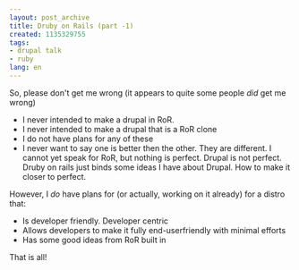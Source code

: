 ```yaml
---
layout: post_archive
title: Druby on Rails (part -1)
created: 1135329755
tags:
- drupal talk
- ruby
lang: en
---
```

So, please don't get me wrong (it appears to quite some people <em>did</em> get me wrong) 

<ul>
  <li>I never intended to make a drupal in RoR.</li>
  <li>I never intended to make a drupal that is a RoR clone</li>
  <li>I do not have plans for any of these</li>
  <li>I never want to say one is better then the other. They are different. I cannot yet speak for RoR, but nothing is perfect. Drupal is not perfect. Druby on rails just binds some ideas I have about Drupal. How to make it closer to perfect.</li>
</ul>

However, I <em>do</em> have plans for (or actually, working on it already) for a distro that:

<ul>
  <li>Is developer friendly. Developer centric</li>
  <li>Allows developers to make it fully end-userfriendly with minimal efforts</li>
  <li>Has some good ideas from RoR built in</li>
</ul>

That is all!
